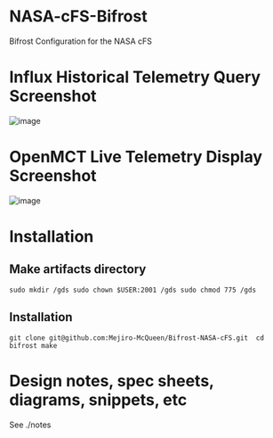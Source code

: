 # NASA-cFS-Bifrost
Bifrost Configuration for the NASA cFS 

# Influx Historical Telemetry Query Screenshot
![image](https://github.com/Mejiro-McQueen/Bifrost-NASA-cFS/assets/96747634/e4fea083-8538-437b-a1d4-d010e6dcbfc1)

# OpenMCT Live Telemetry Display Screenshot
![image](https://github.com/Mejiro-McQueen/Bifrost-NASA-cFS/assets/96747634/c00f8668-ded5-449e-bb57-005109ab7eac)

# Installation 

## Make artifacts directory
``
	sudo mkdir /gds
	sudo chown $USER:2001 /gds
	sudo chmod 775 /gds
``

## Installation
``
	git clone git@github.com:Mejiro-McQueen/Bifrost-NASA-cFS.git 
	cd bifrost
	make
``
# Design notes, spec sheets, diagrams, snippets, etc
See ./notes 
